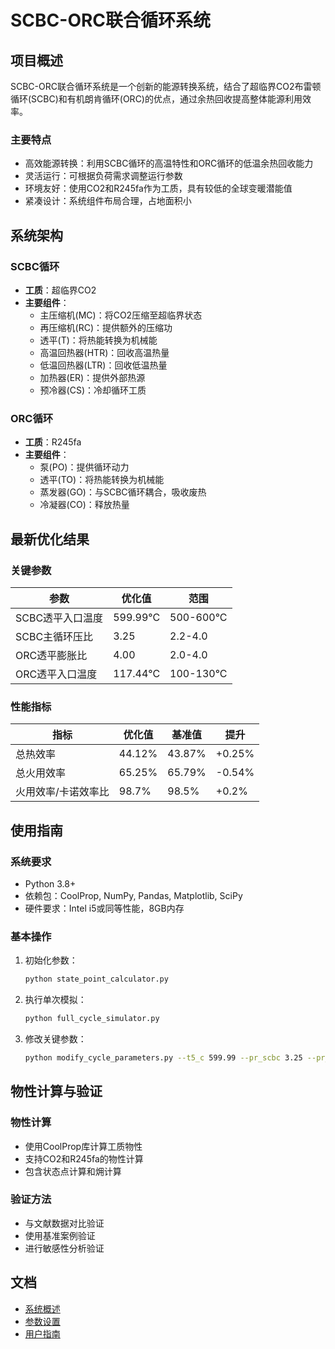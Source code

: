 # SCBC-ORC联合循环系统

## 项目概述

SCBC-ORC联合循环系统是一个创新的能源转换系统，结合了超临界CO2布雷顿循环(SCBC)和有机朗肯循环(ORC)的优点，通过余热回收提高整体能源利用效率。

### 主要特点
- 高效能源转换：利用SCBC循环的高温特性和ORC循环的低温余热回收能力
- 灵活运行：可根据负荷需求调整运行参数
- 环境友好：使用CO2和R245fa作为工质，具有较低的全球变暖潜能值
- 紧凑设计：系统组件布局合理，占地面积小

## 系统架构

### SCBC循环
- **工质**：超临界CO2
- **主要组件**：
  - 主压缩机(MC)：将CO2压缩至超临界状态
  - 再压缩机(RC)：提供额外的压缩功
  - 透平(T)：将热能转换为机械能
  - 高温回热器(HTR)：回收高温热量
  - 低温回热器(LTR)：回收低温热量
  - 加热器(ER)：提供外部热源
  - 预冷器(CS)：冷却循环工质

### ORC循环
- **工质**：R245fa
- **主要组件**：
  - 泵(PO)：提供循环动力
  - 透平(TO)：将热能转换为机械能
  - 蒸发器(GO)：与SCBC循环耦合，吸收废热
  - 冷凝器(CO)：释放热量

## 最新优化结果

### 关键参数
| 参数 | 优化值 | 范围 |
|------|--------|------|
| SCBC透平入口温度 | 599.99°C | 500-600°C |
| SCBC主循环压比 | 3.25 | 2.2-4.0 |
| ORC透平膨胀比 | 4.00 | 2.0-4.0 |
| ORC透平入口温度 | 117.44°C | 100-130°C |

### 性能指标
| 指标 | 优化值 | 基准值 | 提升 |
|------|--------|--------|------|
| 总热效率 | 44.12% | 43.87% | +0.25% |
| 总火用效率 | 65.25% | 65.79% | -0.54% |
| 火用效率/卡诺效率比 | 98.7% | 98.5% | +0.2% |

## 使用指南

### 系统要求
- Python 3.8+
- 依赖包：CoolProp, NumPy, Pandas, Matplotlib, SciPy
- 硬件要求：Intel i5或同等性能，8GB内存

### 基本操作
1. 初始化参数：
   ```bash
   python state_point_calculator.py
   ```

2. 执行单次模拟：
   ```bash
   python full_cycle_simulator.py
   ```

3. 修改关键参数：
   ```bash
   python modify_cycle_parameters.py --t5_c 599.99 --pr_scbc 3.25 --pr_orc 4.00 --theta_w_c 117.44
   ```

## 物性计算与验证

### 物性计算
- 使用CoolProp库计算工质物性
- 支持CO2和R245fa的物性计算
- 包含状态点计算和㶲计算

### 验证方法
- 与文献数据对比验证
- 使用基准案例验证
- 进行敏感性分析验证

## 文档

- [系统概述](system_overview.md)
- [参数设置](cycle_setup_parameters.md)
- [用户指南](user_guide.md)
